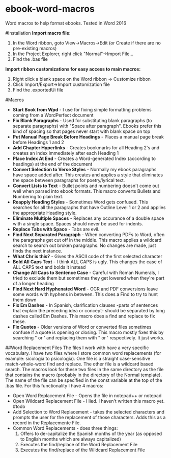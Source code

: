 # ebook-word-macros
Word macros to help format ebooks. Tested in Word 2016

#Installation
**Import macro file:**

1. In the Word ribbon, goto View->Macros->Edit (or Create if there are no pre-existing macros)
2. In the Project Explorer, right click "Normal"->Import File...
3. Find the .bas file

**Import ribbon customizations for easy access to main macros:**

1. Right click a blank space on the Word ribbon -> Customize ribbon
2. Click Import/Export->Import customization file
3. Find the .exportedUi file

#Macros
* **Start Book from Wpd** - I use for fixing simple formatting problems coming from a WordPerfect document
* **Fix Blank Paragraphs** - Used for substituting blank paragraphs (to separate paragraphs) with "Space after paragraph". Ebooks prefer this kind of spacing so that pages never start with blank space on top
* **Put Manual Page Break Before Headings** - Places a manual page break before Headings 1 and 2
* **Add Chapter Hyperlinks** - Creates bookmarks for all Heading 2's and creates an index immediately after each Heading 1
* **Place Index At End** - Creates a Word-generated Index (according to headings) at the end of the document
* **Convert Selection to Verse Styles** - Normally my ebook paragraphs have space added after. This creates and applies a style that eliminates the space between paragraphs for poetry/lyrical text.
* **Convert Lists to Text** - Bullet points and numbering doesn't come out well when parsed into ebook formats. This macro converts Bullets and Numbering to plain text.
* **Reapply Heading Styles** - Sometimes Word gets confused. This searches for all the paragraphs that have Outline Level 1 or 2 and applies the appropriate Heading style.
* **Eliminate Multiple Spaces** - Replaces any occurance of a double space with a single space. Spaces should never be used for indents.
* **Replace Tabs with Space** - Tabs are evil.
* **Find Next Separated Paragraph** - When converting PDFs to Word, often the paragraphs get cut off in the middle. This macro applies a wildcard search to search out broken paragraphs. No changes are made, just finds the next instance.
* **What Chr is this?** - Gives the ASCII code of the first selected character
* **Bold All Caps Text** - I think ALL CAPS is ugly. This changes the case of ALL CAPS text and bolds it instead
* **Change All Caps to Sentence Case** - Careful with Roman Numerals, I tried to exclude them but sometimes they get lowered when they're part of a longer heading
* **Find Next Hard Hyphenated Word** - OCR and PDF conversions leave some words with hyphens in between. This does a Find to try to hunt them down
* **Fix Em Dashes** - In Spanish, clarification clauses -parts of sentences that explain the preceding idea or concept- should be separated by long dashes called Em Dashes. This macro does a find and replace to fix these.
* **Fix Quotes** - Older versions of Word or converted files sometimes confuse if a quote is opening or closing. This macro mostly fixes this by searching " or ' and replacing them with " or ' respectively. It just works.

##Word Replacement Files
The files I work with have a very specific vocabulary. I have two files where I store common word replacements (for example: sicologia to psicología). One file is a straight case-sensitive match-whole-word find and replace. The other file is a wildcard based search. The macros look for these two files in the same directory as the file that contains the macro (probably in the directory of the Normal template). The name of the file can be specified in the const variable at the top of the .bas file. For this functionality I have 4 macros:
* Open Word Replacement File - Opens the file in notepad++ or notepad
* Open Wildcard Replacement File - I lied. I haven't written this macro yet. #todo
* Add Selection to Word Replacement - takes the selected characters and prompts the user for the replacement of those characters. Adds this as a record in the Replacemente File.
* Common Word Replacements - does three things:
  1. Offers to de-capitalize the Spanish months of the year (as opposed to English months which are always capitalized)
  2. Executes the find/replace of the Word Replacement File
  3. Executes the find/replace of the Wildcard Replacement File
